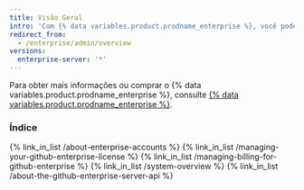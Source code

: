 ```yaml
---
title: Visão Geral
intro: 'Com {% data variables.product.prodname_enterprise %}, você pode gerenciar contas e acesso, licenças e cobrança.'
redirect_from:
  - /enterprise/admin/overview
versions:
  enterprise-server: '*'
---
```


Para obter mais informações ou comprar o {% data variables.product.prodname_enterprise %}, consulte [{% data variables.product.prodname_enterprise %}](https://github.com/enterprise).

### Índice

{% link_in_list /about-enterprise-accounts %}
{% link_in_list /managing-your-github-enterprise-license %}
{% link_in_list /managing-billing-for-github-enterprise %}
{% link_in_list /system-overview %}
{% link_in_list /about-the-github-enterprise-server-api %}

